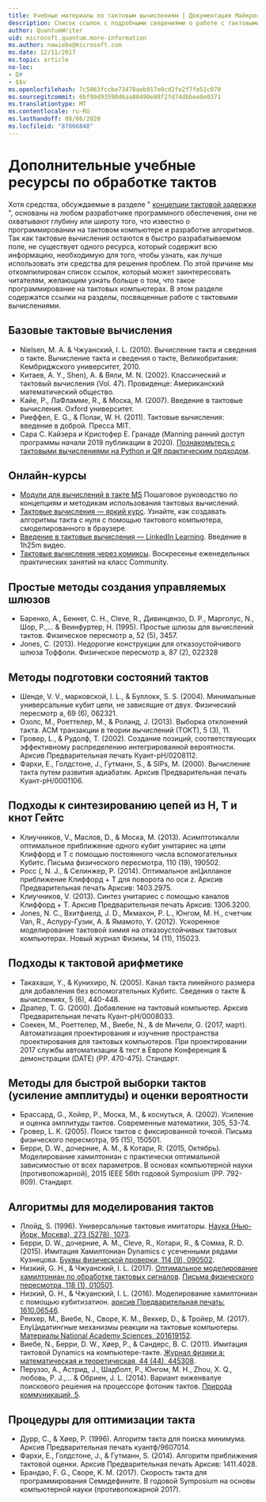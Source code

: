 ```yaml
---
title: Учебные материалы по тактовым вычислениям | Документация Майкрософт
description: Список ссылок с подробными сведениями о работе с тактовыми вычислениями, если вы хотите узнать больше о программировании на тактовом компьютере.
author: QuantumWriter
uid: microsoft.quantum.more-information
ms.author: nawiebe@microsoft.com
ms.date: 12/11/2017
ms.topic: article
no-loc:
- Q#
- $$v
ms.openlocfilehash: 7c5063fccbe73478aeb917e0cd2fe2f7fe51c070
ms.sourcegitcommit: 6bf99d93590d6aa80490e88f2fd74dbbee8e0371
ms.translationtype: MT
ms.contentlocale: ru-RU
ms.lasthandoff: 08/06/2020
ms.locfileid: "87866848"
---
```

# <a name="more-quantum-computing-learning-resources"></a>Дополнительные учебные ресурсы по обработке тактов

Хотя средства, обсуждаемые в разделе " [концепции тактовой задержки](xref:microsoft.quantum.concepts.intro) ", основаны на любом разработчике программного обеспечения, они не охватывают глубину или широту того, что известно о программировании на тактовом компьютере и разработке алгоритмов.  Так как тактовые вычисления остаются в быстро разрабатываемом поле, не существует одного ресурса, который содержит всю информацию, необходимую для того, чтобы узнать, как лучше использовать эти средства для решения проблем.  По этой причине мы откомпилирован список ссылок, который может заинтересовать читателям, желающим узнать больше о том, что такое программирование на тактовых компьютерах.
В этом разделе содержатся ссылки на разделы, посвященные работе с тактовыми вычислениями.

## <a name="basic-quantum-computing"></a>Базовые тактовые вычисления ##

+ Nielsen, M. A. & Чжуанский, I. L. (2010). Вычисление такта и сведения о такте. Вычисление такта и сведения о такте, Великобритания: Кембриджского университет, 2010.
+ Китаев, A. Y., Shen), A. & Вяли, M. N. (2002). Классический и тактовый вычисления (Vol. 47). Провиденце: Американский математический общество.
+ Кайе, P., ЛаФламме, R., & Моска, M. (2007). Введение в тактовые вычисления. Oxford университет.
+ Риеффел, E. G., & Полак, W. H. (2011). Тактовые вычисления: введение в доброй. Пресса MIT.
+ Сара C. Кайзера и Кристофер E. Гранаде (Manning ранний доступ программы начали 2019 публикации в 2020). [Познакомьтесь с тактовыми вычислениями на Python и Q# практическим подходом](https://www.manning.com/books/learn-quantum-computing-with-python-and-q-sharp).

## <a name="online-courses"></a>Онлайн-курсы ##

+ [Модули для вычислений в такте MS](https://docs.microsoft.com/users/buildcollections2020-6557/collections/1o2iogrmn8x4r) Пошаговое руководство по концепциям и методикам использования тактовых вычислений. 
+ [Тактовые вычисления — яркий курс](https://brilliant.org/courses/quantum-computing/). Узнайте, как создавать алгоритмы такта с нуля с помощью тактового компьютера, смоделированного в браузере.
+ [Введение в тактовые вычисления — LinkedIn Learning](https://www.linkedin.com/learning/introduction-to-quantum-computing). Введение в 1h25m видео. 
+ [Тактовые вычисления через комиксы](https://hackaday.io/project/168554-introduction-to-quantum-computing). Воскресенье еженедельных практических занятий на класс Community. 

## <a name="elementary-techniques-for-building-controlled-gates"></a>Простые методы создания управляемых шлюзов ##

+ Баренко, A., Беннет, C. H., Cleve, R., Дивинцензо, D. P., Марголус, N., Шор, P.,... & Веинфуртер, H. (1995). Простые шлюзы для вычислений тактов. Физическое пересмотр а, 52 (5), 3457.
+ Jones, C. (2013). Недорогие конструкции для отказоустойчивого шлюза Тоффоли. Физическое пересмотр а, 87 (2), 022328

## <a name="techniques-for-preparing-quantum-states"></a>Методы подготовки состояний тактов ##

+ Шенде, V. V., марковской, I. L., & Буллокк, S. S. (2004). Минимальные универсальные кубит цепи, не зависящие от двух. Физический пересмотр а, 69 (6), 062321.
+ Озолс, M., Роеттелер, M., & Роланд, J. (2013). Выборка отклонений такта. ACM транзакции в теории вычислений (ТОКТ), 5 (3), 11.
+ Гровер, L., & Рудолф, T. (2002). Создание позиций, соответствующих эффективному распределению интегрированной вероятности. Арксив Предварительная печать Куант-pH/0208112.
+ Фархи, E., Голдстоне, J., Гутманн, S., & SIPs, M. (2000). Вычисление такта путем развития адиабатик. Арксив Предварительная печать Куант-pH/0001106.

## <a name="approaches-for-synthesizing-circuits-out-of-h-t-and-cnot-gates"></a>Подходы к синтезированию цепей из H, T и кнот Гейтс ##

+ Клиучников, V., Маслов, D., & Моска, M. (2013). Асимптотикалли оптимальное приближение одного кубит унитариес на цепи Клиффорд и T с помощью постоянного числа вспомогательных Кубитс. Письма физического пересмотра, 110 (19), 190502.
+ Росс (, N. J., & Селинжер, P. (2014). Оптимальное анЦилланое приближение Клиффорд + T для поворота по оси z. Арксив Предварительная печать Арксив: 1403.2975.
+ Клиучников, V. (2013). Синтез унитариес с помощью каналов Клиффорд + T. Арксив Предварительная печать Арксив: 1306.3200.
+ Jones, N. C., Вхитфиелд, J. D., Мкмахон, P. L., Юнгом, M. H., счетчик Van, R., Аспуру-Гузик, A. & Ямамото, Y. (2012). Ускоренное моделирование тактовой химия на отказоустойчивых тактовых компьютерах. Новый журнал Физикы, 14 (11), 115023.

## <a name="approaches-for-quantum-arithmetic"></a>Подходы к тактовой арифметике ##

+ Такахаши, Y., & Кунихиро, N. (2005). Канал такта линейного размера для добавления без вспомогательных Кубитс. Сведения о такте & вычислениях, 5 (6), 440-448.
+ Драпер, T. G. (2000). Добавление на тактовый компьютер. Арксив Предварительная печать Куант-pH/0008033.
+ Соекен, M., Роеттелер, M., Виебе, N., & de Мичели, G. (2017, март). Автоматизация проектирования и изучение пространства проектирования для тактовых компьютеров. При проектировании 2017 службы автоматизации & тест в Европе Конференция & демонстрации (DATE) (PP. 470-475). Стандарт.

## <a name="methods-for-fast-quantum-sampling-amplitude-amplification-and-probability-estimation"></a>Методы для быстрой выборки тактов (усиление амплитуды) и оценки вероятности ##

+ Брассард, G., Хойер, P., Моска, M., & коснуться, A. (2002). Усиление и оценка амплитуды тактов. Современные математики, 305, 53-74.
+ Гровер, L. K. (2005). Поиск тактов с фиксированной точкой. Письма физического пересмотра, 95 (15), 150501.
+ Берри, D. W., дочерние, A. M., & Котари, R. (2015, Октябрь). Моделирование хамилтониан с практически оптимальной зависимостью от всех параметров. В основах компьютерной науки (противопожарной), 2015 IEEE 56th годовой Symposium (PP. 792-809). Стандарт.

## <a name="algorithms-for-quantum-simulation"></a>Алгоритмы для моделирования тактов ##

+ Ллойд, S. (1996). Универсальные тактовые имитаторы. [Наука (Нью-Йорк, Москва), 273 (5278), 1073](http://doi.org/10.1126/science.273.5278.1073).
+ Берри, D. W., дочерние, A. M., Cleve, R., Котари, R., & Сомма, R. D. (2015). Имитация Хамилтониан Dynamics с усеченными рядами Кузнецова. [Буквы физической проверки, 114 (9), 090502](http://doi.org/10.1103/PhysRevLett.114.090502).
+ Низкий, G. H., & Чжуанский, I. L. (2017). [Оптимальное моделирование хамилтониан по обработке тактовых сигналов](https://arxiv.org/abs/1606.02685). [Письма физического пересмотра, 118 (1), 010501](http://doi.org/10.1103/PhysRevLett.118.010501).
+ Низкий, G. H., & Чжуанский, I. L. (2016). Моделирование хамилтониан с помощью кубитизатион. [арксив Предварительная печать: 1610.06546](https://arxiv.org/abs/1610.06546).
+ Реихер, M., Виебе, N., Своре, K. M., Веккер, D., & Тройер, M. (2017). ЕлуЦидатингные механизмы реакции на тактовые компьютеры. [Материалы National Academy Sciences, 201619152](http://doi.org/10.1073/pnas.1619152114).
+ Виебе, N., Берри, D. W., Хøер, P., & Сандерс, B. C. (2011). Имитация тактовой Dynamics на компьютере-такте. [Журнал физики а: математическая и теоретическая, 44 (44), 445308](http://doi.org/10.1088/1751-8113/44/44/445308).
+ Перуззо, A., Астрид, J., Шадболт, P., Юнгом, M. H., Zhou, X. Q., любовь, P. J.,... & Обриен, J. L. (2014). Вариант еиженвалуе поискового решения на процессоре фотоник тактов. [Природа коммуникаций, 5](http://doi.org/10.1038/ncomms5213).

## <a name="procedures-for-quantum-optimization"></a>Процедуры для оптимизации такта ##

+ Дурр, C., & Хøер, P. (1996). Алгоритм такта для поиска минимума. Арксив Предварительная печать куантф/9607014.
+ Фархи, E., Голдстоне, J., & Гутманн, S. (2014). Алгоритм приближения тактовой оценки. Арксив Предварительная печать Арксив: 1411.4028.
+ Брандао, F. G., Своре, K. M. (2017). Скорость такта для программирования Семидефините. В годовой Symposium на основы компьютерной науки (противопожарной 2017).
